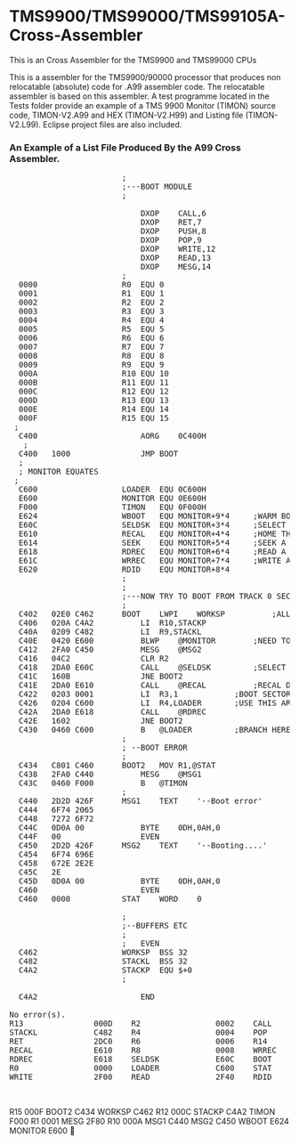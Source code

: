# TMS9900/TMS99000/TMS99105A-Cross-Assembler
This is an Cross Assembler for the TMS9900 and TMS99000 CPUs

This is a assembler for the TMS9900/90000 processor that produces non relocatable (absolute) code for .A99 assembler code.   The relocatable assembler is based on this assembler.   A test programme located in the Tests folder provide an example of a TMS 9900 Monitor (TIMON) source code, TIMON-V2.A99 and HEX (TIMON-V2.H99) and Listing file (TIMON-V2.L99).  Eclipse project files are also included.

### An Example of a List File Produced By the A99 Cross Assembler.

<pre>
                        ;
                        ;---BOOT MODULE
                        ;
                        
                        	DXOP	CALL,6
                        	DXOP	RET,7
                        	DXOP	PUSH,8
                        	DXOP	POP,9
                        	DXOP	WRITE,12
                        	DXOP	READ,13
                        	DXOP	MESG,14
                        ;
  0000                  R0	EQU	0
  0001                  R1	EQU	1
  0002                  R2	EQU	2
  0003                  R3	EQU	3
  0004                  R4	EQU	4
  0005                  R5	EQU	5
  0006                  R6	EQU	6
  0007                  R7	EQU	7
  0008                  R8	EQU	8
  0009                  R9	EQU	9
  000A                  R10	EQU	10
  000B                  R11	EQU	11
  000C                  R12	EQU	12
  000D                  R13	EQU	13
  000E                  R14	EQU	14
  000F                  R15	EQU	15
 ;
  C400                  	AORG	0C400H
   ;
  C400   1000           	JMP	BOOT 
  ;
  ;	MONITOR EQUATES	
 ;
  C600                  LOADER	EQU	0C600H
  E600                  MONITOR EQU	0E600H
  F000                  TIMON	EQU	0F000H
  E624                  WBOOT	EQU	MONITOR+9*4		;WARM BOOT
  E60C                  SELDSK  EQU	MONITOR+3*4		;SELECT A DISK
  E610                  RECAL	EQU	MONITOR+4*4		;HOME THE DRIVE
  E614                  SEEK	EQU	MONITOR+5*4		;SEEK A TRACK
  E618                  RDREC	EQU	MONITOR+6*4		;READ A SECTOR
  E61C                  WRREC	EQU	MONITOR+7*4		;WRITE A SECTOR
  E620                  RDID	EQU	MONITOR+8*4
                        ;
                        ;
                        ;---NOW TRY TO BOOT FROM TRACK 0 SECTOR 1
                        ;
  C402   02E0 C462      BOOT	LWPI	WORKSP			;ALL PROGRAMMES HAVE THEIR OWN WP
  C406   020A C4A2      	LI	R10,STACKP
  C40A   0209 C482      	LI	R9,STACKL
  C40E   0420 E600      	BLWP	@MONITOR		;NEED TO SET UP MONITOR
  C412   2FA0 C450      	MESG	@MSG2
  C416   04C2           	CLR	R2
  C418   2DA0 E60C      	CALL	@SELDSK			;SELECT DRIVE A
  C41C   160B           	JNE	BOOT2
  C41E   2DA0 E610      	CALL	@RECAL		 	;RECAL DRIVE A
  C422   0203 0001      	LI	R3,1			;BOOT SECTOR
  C426   0204 C600      	LI	R4,LOADER		;USE THIS AREA TO BOOT
  C42A   2DA0 E618      	CALL	@RDREC
  C42E   1602           	JNE	BOOT2
  C430   0460 C600      	B	@LOADER			;BRANCH HERE TO LOAD THE SYSTEM
                        ;
                        ; --BOOT ERROR
                        ;
  C434   C801 C460      BOOT2	MOV	R1,@STAT
  C438   2FA0 C440      	MESG	@MSG1
  C43C   0460 F000      	B	@TIMON
                        ;
  C440   2D2D 426F      MSG1	TEXT	'--Boot error'
  C444   6F74 2065      
  C448   7272 6F72      
  C44C   0D0A 00        	BYTE	0DH,0AH,0
  C44F   00             	EVEN
  C450   2D2D 426F      MSG2	TEXT	'--Booting....'
  C454   6F74 696E      
  C458   672E 2E2E      
  C45C   2E             
  C45D   0D0A 00        	BYTE	0DH,0AH,0
  C460                  	EVEN
  C460   0000           STAT	WORD	0
                        	
                        ;
                        ;--BUFFERS ETC
                        ;
                        ;	EVEN
  C462                  WORKSP	BSS	32
  C482                  STACKL	BSS	32
  C4A2                  STACKP	EQU	$+0
                        ;
                        
  C4A2                  	END

No error(s).
R13               000D    R2                0002    CALL              2D80    R3                0003
STACKL            C482    R4                0004    POP               2E40    R5                0005
RET               2DC0    R6                0006    R14               000E    R7                0007
RECAL             E610    R8                0008    WRREC             E61C    R9                0009
RDREC             E618    SELDSK            E60C    BOOT              C402    R11               000B
R0                0000    LOADER            C600    STAT              C460    SEEK              E614
WRITE             2F00    READ              2F40    RDID              E620    PUSH              2E00

  </pre>
R15               000F    BOOT2             C434    WORKSP            C462    R12               000C
STACKP            C4A2    TIMON             F000    R1                0001    MESG              2F80
R10               000A    MSG1              C440    MSG2              C450    WBOOT             E624
MONITOR           E600

